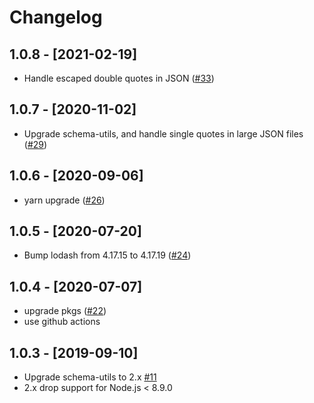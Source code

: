 # Changelog

## 1.0.8 - [2021-02-19]

- Handle escaped double quotes in JSON ([#33](https://github.com/justjavac/json-perf-loader/pull/33))

## 1.0.7 - [2020-11-02]

- Upgrade schema-utils, and handle single quotes in large JSON files ([#29](https://github.com/justjavac/json-perf-loader/pull/29))

## 1.0.6 - [2020-09-06]

- yarn upgrade ([#26](https://github.com/justjavac/json-perf-loader/pull/26))

## 1.0.5 - [2020-07-20]

- Bump lodash from 4.17.15 to 4.17.19 ([#24](https://github.com/justjavac/json-perf-loader/pull/24))

## 1.0.4 - [2020-07-07]

- upgrade pkgs ([#22](https://github.com/justjavac/json-perf-loader/pull/22))
- use github actions

## 1.0.3 - [2019-09-10]

- Upgrade schema-utils to 2.x [#11](https://github.com/justjavac/json-perf-loader/pull/11)
- 2.x drop support for Node.js < 8.9.0
